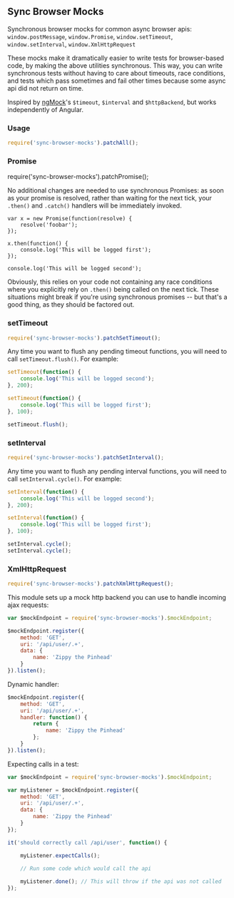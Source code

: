 Sync Browser Mocks
------------------

Synchronous browser mocks for common async browser apis: `window.postMessage`, `window.Promise`, `window.setTimeout`, `window.setInterval`, `window.XmlHttpRequest`

These mocks make it dramatically easier to write tests for browser-based code, by making the above utilities synchronous.
This way, you can write synchronous tests without having to care about timeouts, race conditions, and tests which pass sometimes
and fail other times because some async api did not return on time.

Inspired by [ngMock](https://docs.angularjs.org/api/ngMock)'s `$timeout`, `$interval` and `$httpBackend`, but works independently of Angular.

### Usage

```javascript
require('sync-browser-mocks').patchAll();
```

### Promise

require('sync-browser-mocks').patchPromise();

No additional changes are needed to use synchronous Promises: as soon as your promise is resolved, rather than waiting for the next tick, your `.then()` and `.catch()` handlers will be immediately invoked.

```
var x = new Promise(function(resolve) {
    resolve('foobar');
});

x.then(function() {
    console.log('This will be logged first');
});

console.log('This will be logged second');
```

Obviously, this relies on your code not containing any race conditions where you explicitly rely on `.then()` being called on the next tick.
These situations might break if you're using synchronous promises -- but that's a good thing, as they should be factored out.

### setTimeout

```javascript
require('sync-browser-mocks').patchSetTimeout();
```

Any time you want to flush any pending timeout functions, you will need to call `setTimeout.flush()`. For example:

```javascript
setTimeout(function() {
    console.log('This will be logged second');
}, 200);

setTimeout(function() {
    console.log('This will be logged first');
}, 100);

setTimeout.flush();
```


### setInterval

```javascript
require('sync-browser-mocks').patchSetInterval();
```

Any time you want to flush any pending interval functions, you will need to call `setInterval.cycle()`. For example:

```javascript
setInterval(function() {
    console.log('This will be logged second');
}, 200);

setInterval(function() {
    console.log('This will be logged first');
}, 100);

setInterval.cycle();
setInterval.cycle();
```


### XmlHttpRequest

```javascript
require('sync-browser-mocks').patchXmlHttpRequest();
```

This module sets up a mock http backend you can use to handle incoming ajax requests:

```javascript
var $mockEndpoint = require('sync-browser-mocks').$mockEndpoint;

$mockEndpoint.register({
    method: 'GET',
    uri: '/api/user/.+',
    data: {
        name: 'Zippy the Pinhead'
    }
}).listen();
```

Dynamic handler:

```javascript
$mockEndpoint.register({
    method: 'GET',
    uri: '/api/user/.+',
    handler: function() {
        return {
            name: 'Zippy the Pinhead'
        };
    }
}).listen();
```

Expecting calls in a test:

```javascript
var $mockEndpoint = require('sync-browser-mocks').$mockEndpoint;

var myListener = $mockEndpoint.register({
    method: 'GET',
    uri: '/api/user/.+',
    data: {
        name: 'Zippy the Pinhead'
    }
});

it('should correctly call /api/user', function() {

    myListener.expectCalls();
    
    // Run some code which would call the api

    myListener.done(); // This will throw if the api was not called
});
```